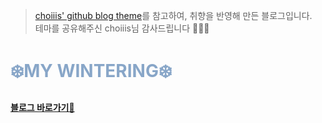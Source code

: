 > [choiiis' github blog theme](https://github.com/choiiis/choiiis.github.io)를 참고하여, 취향을 반영해 만든 블로그입니다.<br>테마를 공유해주신 choiiis님 감사드립니다 🙇🏻‍♀️



# <span style="color:#88A6C8">❄️MY WINTERING❄️</span>

#### [블로그 바로가기🔗](https://nnakki.github.io/)

